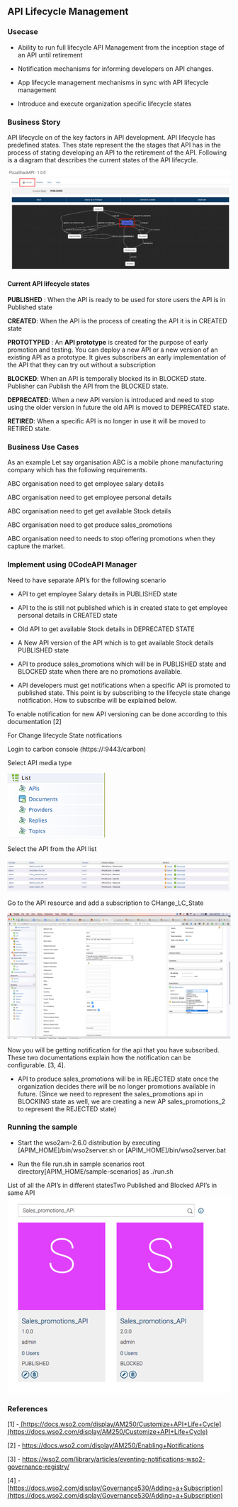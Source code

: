 ## API Lifecycle Management

### Usecase

* Ability to run full lifecycle API Management from the inception stage of an API until retirement

* Notification mechanisms for informing developers on API changes.

* App lifecycle management mechanisms in sync with API lifecycle management 

* Introduce and execute organization specific lifecycle states

### Business Story

API lifecycle on of the key factors in API development. API lifecycle has predefined states. Thes state represent the the stages that API has in the process of stating developing an API to the retirement of the API. Following is a diagram that describes the current states of the API lifecycle.

![](images/image_0.png)

#### Current API lifecycle states

**PUBLISHED** : When the API is ready to be used for store users the API is in Published state

**CREATED**: When the API is the process of creating the API it is in CREATED state

**PROTOTYPED** : An **API prototype** is created for the purpose of early promotion and testing. You can deploy a new API or a new version of an existing API as a prototype. It gives subscribers an early implementation of the API that they can try out without a subscription

**BLOCKED**: When an API is temporally blocked its in BLOCKED state. Publisher can Publish the API from the BLOCKED state.

**DEPRECATED**: When a new API version is introduced and need to stop using the older version in future the old API is moved to DEPRECATED state.

**RETIRED**: When a specific API is no longer in use it will be moved to RETIRED state.

### Business Use Cases

As an example Let  say organisation ABC is a mobile phone manufacturing company which has the following requirements. 

ABC organisation need to get employee  salary details

ABC organisation need to get employee personal details

ABC organisation need to get get available Stock details

ABC organisation need to get produce sales_promotions

ABC organisation need to needs to stop offering promotions when they capture the market.

### Implement using 0CodeAPI Manager

Need to have separate API’s for the following scenario 

* API to get employee Salary details in PUBLISHED state

* API to the is still not published which is in created state to get employee personal details in CREATED state

* Old API to get available Stock details in DEPRECATED STATE

* A New API version of the API which is to get available  Stock details PUBLISHED state

* API to produce sales_promotions which will be in PUBLISHED state and BLOCKED state when there are no promotions available.

* API developers must get notifications when a specific API is promoted to published state. This point is by subscribing to the lifecycle state change notification. How to subscribe will be explained below. 

To enable notification for new API versioning can be done according to this documentation [2]

For Change lifecycle State notifications

Login to carbon console (https://<hostname>:9443/carbon)

Select API media type

![](images/image_1.png)

Select the API from the API list

![](images/image_2.png)

Go to the API resource and add a subscription to CHange_LC_State

![](images/image_3.png)

Now you will be getting notification for the api that you have subscribed. These two documentations explain how the notification can be configurable. [3, 4]. 

* API to produce sales_promotions will be in REJECTED state once the organization decides there will be no longer promotions available in future. (Since we need to represent the sales_promotions api in BLOCKING state as well, we are creating a new AP sales_promotions_2 to represent the REJECTED state)

### Running the sample

* Start the wso2am-2.6.0 distribution by executing [APIM_HOME]/bin/wso2server.sh or [APIM_HOME]/bin/wso2server.bat

* Run the file run.sh in sample scenarios root directory[APIM_HOME/sample-scenarios] as ./run.sh

List of all the API’s in different statesTwo Published and Blocked API’s in same API![](images/image_4.png)

### References

[1] -[ ](https://docs.wso2.com/display/AM250/Key+Concepts#KeyConcepts-APIvisibilityandsubscription)[https://docs.wso2.com/display/AM250/Customize+API+Life+Cycle](https://docs.wso2.com/display/AM250/Customize+API+Life+Cycle)

[2] - https://docs.wso2.com/display/AM250/Enabling+Notifications

[3] - https://wso2.com/library/articles/eventing-notifications-wso2-governance-registry/

[4] - [https://docs.wso2.com/display/Governance530/Adding+a+Subscription](https://docs.wso2.com/display/Governance530/Adding+a+Subscription)

